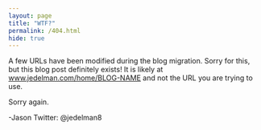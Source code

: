 ```yaml
---
layout: page
title: "WTF?"
permalink: /404.html
hide: true
---
```

A few URLs have been modified during the blog migration.  Sorry for this, but this blog post definitely exists!  It is likely at www.jedelman.com/home/BLOG-NAME and not the URL you are trying to use.

Sorry again.

-Jason
Twitter: @jedelman8
